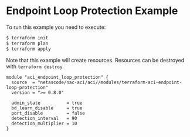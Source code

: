 <!-- BEGIN_TF_DOCS -->
# Endpoint Loop Protection Example

To run this example you need to execute:

```bash
$ terraform init
$ terraform plan
$ terraform apply
```

Note that this example will create resources. Resources can be destroyed with `terraform destroy`.

```hcl
module "aci_endpoint_loop_protection" {
  source  = "netascode/nac-aci/aci//modules/terraform-aci-endpoint-loop-protection"
  version = ">= 0.8.0"

  admin_state          = true
  bd_learn_disable     = true
  port_disable         = false
  detection_interval   = 90
  detection_multiplier = 10
}
```
<!-- END_TF_DOCS -->